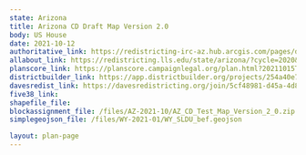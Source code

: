```yaml
---
state: Arizona
title: Arizona CD Draft Map Version 2.0
body: US House
date: 2021-10-12
authoritative_link: https://redistricting-irc-az.hub.arcgis.com/pages/draft-maps
allabout_link: https://redistricting.lls.edu/state/arizona/?cycle=2020&level=Congress&startdate=
planscore_link: https://planscore.campaignlegal.org/plan.html?20211015T013050.186461355Z
districtbuilder_link: https://app.districtbuilder.org/projects/254a40e7-024c-4361-8886-f539df8651b7
davesredist_link: https://davesredistricting.org/join/5cf48981-d45a-4d88-a2ff-56e450071031
five38_link:
shapefile_file:
blockassignment_file: /files/AZ-2021-10/AZ_CD_Test_Map_Version_2_0.zip
simplegeojson_file: /files/WY-2021-01/WY_SLDU_bef.geojson

layout: plan-page
---
```

